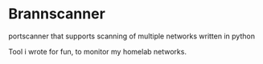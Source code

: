 # Brannscanner
portscanner that supports scanning of multiple networks written in python

Tool i wrote for fun, to monitor my homelab networks. 
